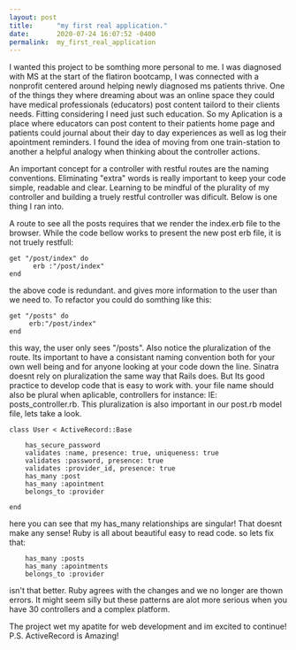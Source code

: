 ```yaml
---
layout: post
title:      "my first real application."
date:       2020-07-24 16:07:52 -0400
permalink:  my_first_real_application
---
```



I wanted this project to be somthing more personal to me. I was diagnosed with MS at the start of the flatiron bootcamp, I was connected with a nonprofit centered around helping newly diagnosed ms patients thrive. One of the things they where dreaming about was an online space they could have medical professionals (educators) post content tailord to their clients needs. Fitting considering I need just such education. So my Aplication is a place where educators can post content to their patients home page and patients could journal about their day to day experiences as well as log their apointment reminders. I found the idea of moving from one train-station to another a helpful analogy when thinking about the controller actions.

An important concept for a controller with restful routes are the naming conventions. Eliminating "extra" words is really important to keep your code simple, readable and clear. Learning to be mindful of the plurality of my controller and building a truely restful controller was dificult. Below is one thing I ran into.

A route to see all the posts requires that we render the index.erb file to the browser. While the code bellow works to present the new post erb file, it is not truely restfull: 
```
get "/post/index" do
      erb :"/post/index"
end
```
the above code is redundant. and gives more information to the user than we need to. To refactor you could do somthing like this:
```
get "/posts" do 
     erb:"/post/index"
end
```



this way, the user only sees "/posts". Also notice the pluralization of the route. Its important to have a consistant naming convention both for your own well being and for anyone looking at your code down the line.
Sinatra doesnt rely on pluralization the same way that Rails does. But Its good practice to develop code that is easy to work with. your file name should also be plural when aplicable, controllers for instance:
IE: posts_controller.rb. 
This pluralization is also important in our post.rb model file, lets take a look.
```
class User < ActiveRecord::Base

    has_secure_password
    validates :name, presence: true, uniqueness: true 
    validates :password, presence: true 
    validates :provider_id, presence: true 
    has_many :post 
    has_many :apointment 
    belongs_to :provider 

end

```
here you can see that my has_many relationships are singular! That doesnt make any sense! Ruby is all about beautiful easy to read code.  so lets fix that: 
```
    has_many :posts 
    has_many :apointments 
    belongs_to :provider 
```
isn't that better. Ruby agrees with the changes and we no longer are thown errors. It might seem silly but these patterns are alot more serious when you have 30 controllers and a complex platform. 


The project wet my apatite for web development and im excited to continue! P.S. ActiveRecord is Amazing!
